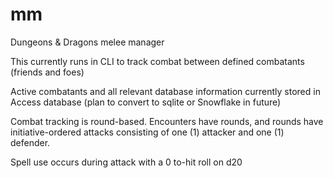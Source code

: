 # mm
Dungeons &amp; Dragons melee manager

This currently runs in CLI to track combat between defined combatants (friends and foes)

Active combatants and all relevant database information currently stored in Access database (plan to convert to sqlite or Snowflake in future)

Combat tracking is round-based. Encounters have rounds, and rounds have initiative-ordered attacks consisting of one (1) attacker and one (1) defender.

Spell use occurs during attack with a 0 to-hit roll on d20
